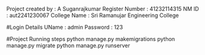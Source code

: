 Project created by : A Suganrajkumar
Register Number : 41232114315
NM ID : aut2241230067
College Name : Sri Ramanujar Engineering College

#Login Details UName : admin
Password : 123

#Project Running steps python manage.py makemigrations
python manage.py migrate 
python manage.py runserver
